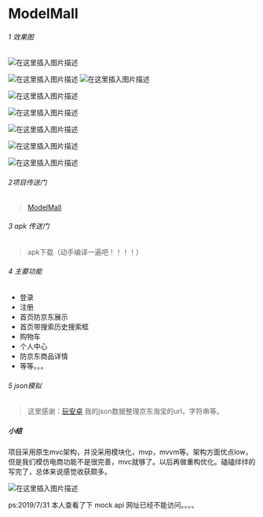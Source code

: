 

# ModelMall

###### 1 效果图
![在这里插入图片描述](https://img-blog.csdnimg.cn/20190326205838210.png?x-oss-process=image/watermark,type_ZmFuZ3poZW5naGVpdGk,shadow_10,text_aHR0cHM6Ly9ibG9nLmNzZG4ubmV0L3FxXzM4MzUwNjM1,size_16,color_FFFFFF,t_70)



![在这里插入图片描述](https://img-blog.csdnimg.cn/20190326205859254.png?x-oss-process=image/watermark,type_ZmFuZ3poZW5naGVpdGk,shadow_10,text_aHR0cHM6Ly9ibG9nLmNzZG4ubmV0L3FxXzM4MzUwNjM1,size_16,color_FFFFFF,t_70)
![在这里插入图片描述](https://img-blog.csdnimg.cn/20190326203302667.png?x-oss-process=image/watermark,type_ZmFuZ3poZW5naGVpdGk,shadow_10,text_aHR0cHM6Ly9ibG9nLmNzZG4ubmV0L3FxXzM4MzUwNjM1,size_16,color_FFFFFF,t_70)

![在这里插入图片描述](https://img-blog.csdnimg.cn/20190326203320958.png?x-oss-process=image/watermark,type_ZmFuZ3poZW5naGVpdGk,shadow_10,text_aHR0cHM6Ly9ibG9nLmNzZG4ubmV0L3FxXzM4MzUwNjM1,size_16,color_FFFFFF,t_70)

![在这里插入图片描述](https://img-blog.csdnimg.cn/20190326203344933.png?x-oss-process=image/watermark,type_ZmFuZ3poZW5naGVpdGk,shadow_10,text_aHR0cHM6Ly9ibG9nLmNzZG4ubmV0L3FxXzM4MzUwNjM1,size_16,color_FFFFFF,t_70)

![在这里插入图片描述](https://img-blog.csdnimg.cn/20190326203424737.png?x-oss-process=image/watermark,type_ZmFuZ3poZW5naGVpdGk,shadow_10,text_aHR0cHM6Ly9ibG9nLmNzZG4ubmV0L3FxXzM4MzUwNjM1,size_16,color_FFFFFF,t_70)

![在这里插入图片描述](https://img-blog.csdnimg.cn/20190326203433920.png?x-oss-process=image/watermark,type_ZmFuZ3poZW5naGVpdGk,shadow_10,text_aHR0cHM6Ly9ibG9nLmNzZG4ubmV0L3FxXzM4MzUwNjM1,size_16,color_FFFFFF,t_70)

![在这里插入图片描述](https://img-blog.csdnimg.cn/20190326204752485.gif)

###### 2项目传送门
> [ModelMall](https://github.com/sunnnydaydev/ModelMall)

###### 3 apk 传送门
> apk下载（动手编译一遍吧！！！！）

###### 4 主要功能
 - 登录 
 - 注册 
 - 首页防京东展示 
 - 首页带搜索历史搜索框 
 - 购物车
 - 个人中心
 - 防京东商品详情
 - 等等。。。
 
 ###### 5 json模拟

>这里感谢：[玩安卓](https://www.wanandroid.com/index) 我的json数据整理京东淘宝的url，字符串等。

##### 小结
项目采用原生mvc架构，并没采用模块化，mvp，mvvm等。架构方面优点low，但是我们模仿电商功能不是很完善，mvc就够了。以后再做重构优化。磕磕绊绊的写完了，总体来说感觉收获颇多。



![在这里插入图片描述](https://img-blog.csdnimg.cn/20190326210819796.png?x-oss-process=image/watermark,type_ZmFuZ3poZW5naGVpdGk,shadow_10,text_aHR0cHM6Ly9ibG9nLmNzZG4ubmV0L3FxXzM4MzUwNjM1,size_16,color_FFFFFF,t_70)


ps:2019/7/31  本人查看了下 mock api 网址已经不能访问。。。。

